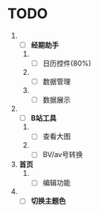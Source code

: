 # TODO
1. - [ ] **经期助手**
    1. - [ ] 日历控件(80%)
    2. - [ ] 数据管理
    3. - [ ] 数据展示
2. - [ ] **B站工具**
    1. - [ ] 查看大图
    2. - [ ] BV/av号转换
3. **首页**
    1. - [ ] 编辑功能
4. - [ ] **切换主题色**
